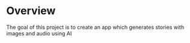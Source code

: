 # Overview 

The goal of this project is to create an app which generates stories with images and audio using AI